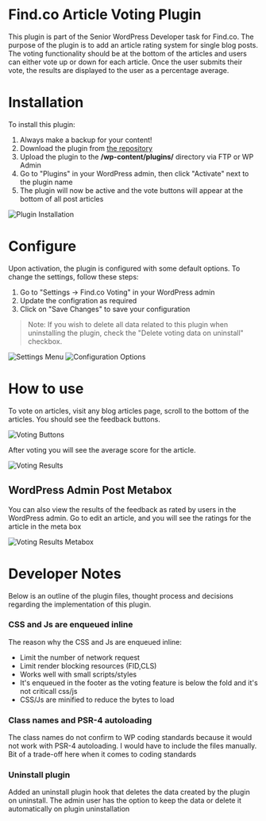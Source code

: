 # Find.co Article Voting Plugin

This plugin is part of the Senior WordPress Developer task for Find.co. The purpose of the plugin is to add an article rating system for single blog posts. The voting functionality should be at the bottom of the articles and users can either vote up or down for each article. Once the user submits their vote, the results are displayed to the user as a percentage average.


# Installation

To install this plugin:

1. Always make a backup for your content!
2. Download the plugin from [the repository](https://)
3. Upload the plugin to the **/wp-content/plugins/** directory via FTP or WP Admin
4. Go to "Plugins" in your WordPress admin, then click "Activate" next to the plugin name
5. The plugin will now be active and the vote buttons will appear at the bottom of all post articles

![Plugin Installation](https://i.imgur.com/Pe92cIZ.png)

# Configure
Upon activation, the plugin is configured with some default options. To change the settings, follow these steps:

1. Go to "Settings -> Find.co Voting" in your WordPress admin
2. Update the configration as required
3. Click on "Save Changes" to save your configuration

>Note: If you wish to delete all data related to this plugin when uninstalling the plugin, check the "Delete voting data on uninstall" checkbox.

![Settings Menu](https://i.imgur.com/yWcg0BZ.png)
![Configuration Options](https://i.imgur.com/4ZjyLZ1.png)

# How to use

To vote on articles, visit any blog articles page, scroll to the bottom of the articles. You should see the feedback buttons.

![Voting Buttons](https://i.imgur.com/FSsLhVp.png)

After voting you will see the average score for the article.

![Voting Results](https://i.imgur.com/RCl58l8.png)

## WordPress Admin Post Metabox

You can also view the results of the feedback as rated by users in the WordPress admin. Go to edit an article, and you will see the ratings for the article in the meta box

![Voting Results Metabox](https://i.imgur.com/ubCm5xm.png)

# Developer Notes

Below is an outline of the plugin files, thought process and decisions regarding the implementation of this plugin.

### CSS and Js are enqueued inline

The reason why the CSS and Js are enqueued inline:
- Limit the number of network request
- Limit render blocking resources (FID,CLS)
- Works well with small scripts/styles
- It's enqueued in the footer as the voting feature is below the fold and it's not criticall css/js
- CSS/Js are minified to reduce the bytes to load

### Class names and PSR-4 autoloading

The class names do not confirm to WP coding standards because it would not work with PSR-4 autoloading. I would have to include the files manually. Bit of a trade-off here when it comes to coding standards

### Uninstall plugin

Added an uninstall plugin hook that deletes the data created by the plugin on uninstall. The admin user has the option to keep the data or delete it automatically on plugin uninstallation


